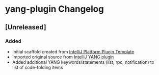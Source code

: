 <!-- Keep a Changelog guide -> https://keepachangelog.com -->

# yang-plugin Changelog

## [Unreleased]
### Added
- Initial scaffold created from [IntelliJ Platform Plugin Template](https://github.com/JetBrains/intellij-platform-plugin-template)
- Imported original source from [IntelliJ YANG plugin](https://github.com/kvakvs/intellij-yang)
- Added additional YANG keywords/statements (list, rpc, notification) to list of code-folding items